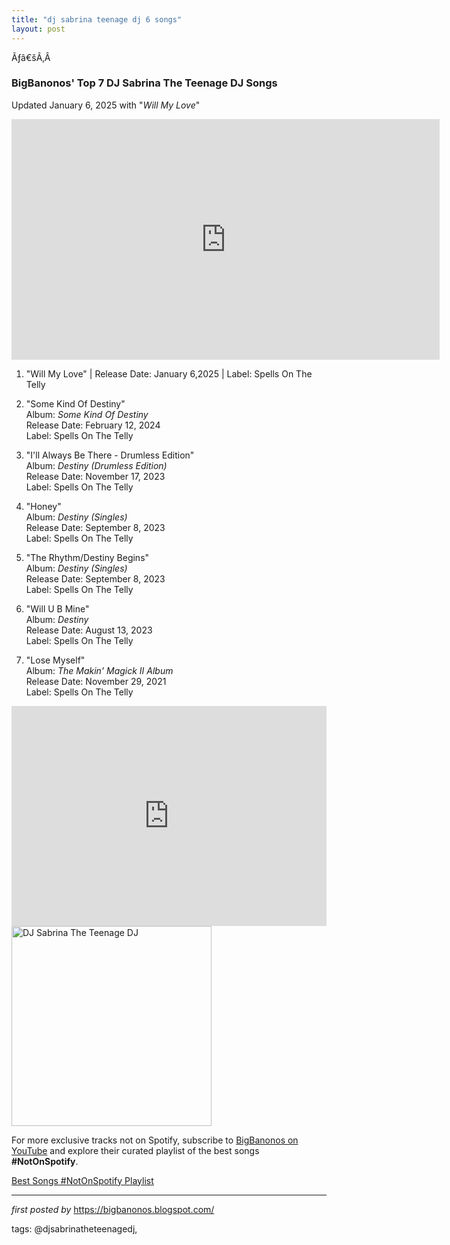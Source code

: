 ```yaml
---
title: "dj sabrina teenage dj 6 songs"
layout: post
---
```

<p>Ãƒâ€šÃ‚Â </p>
<h3><strong>BigBanonos' Top 7 DJ Sabrina The Teenage DJ Songs</strong></h3>
<p>Updated January 6, 2025 with "<i>Will My Love</i>"</p>
<iframe width="685" height="385" src="https://www.youtube.com/embed/IvcJaadf3vk" title="DJ Sabrina The Teenage DJ - Will My Love (Music Video)" frameborder="0" allow="accelerometer; autoplay; clipboard-write; encrypted-media; gyroscope; picture-in-picture; web-share" referrerpolicy="strict-origin-when-cross-origin" allowfullscreen></iframe>
<ol> <li><p>"Will My Love" | Release Date: January 6,2025 | Label: Spells On The Telly</p></li><li><p>"Some Kind Of Destiny"<br />Album: <em>Some Kind Of Destiny</em><br />Release Date: February 12, 2024<br />Label: Spells On The Telly<br /></p></li> <li><p>"I'll Always Be There - Drumless Edition"<br />Album: <em>Destiny (Drumless Edition)</em><br />Release Date: November 17, 2023<br />Label: Spells On The Telly<br /></p></li> <li><p>"Honey"<br />Album: <em>Destiny (Singles)</em><br />Release Date: September 8, 2023<br />Label: Spells On The Telly<br /></p></li> <li><p>"The Rhythm/Destiny Begins"<br />Album: <em>Destiny (Singles)</em><br />Release Date: September 8, 2023<br />Label: Spells On The Telly<br /></p></li> <li><p>"Will U B Mine"<br />Album: <em>Destiny</em><br />Release Date: August 13, 2023<br />Label: Spells On The Telly<br /></p></li> <li><p>"Lose Myself"<br />Album: <em>The Makin' Magick II Album</em><br />Release Date: November 29, 2021<br />Label: Spells On The Telly<br /></p></li>
</ol> <iframe allow="autoplay; clipboard-write; encrypted-media; fullscreen; picture-in-picture" allowfullscreen="" frameborder="0" height="352" loading="lazy" src="https://open.spotify.com/embed/playlist/64hMvnPIDNToBSo0HPqFD5?utm_source=generator" width="100%"></iframe> <div class="separator"> <a href="https://i.guim.co.uk/img/media/ea95ac7b1a8e2738cc60a2da56d32c534187218d/73_732_3209_1925/500.jpg?quality=85&auto=format&fit=max&s=067ed3e01af8377a8302c2cdc7f50a4c" > <img alt="DJ Sabrina The Teenage DJ" border="0" data-original-height="500" data-original-width="500" src="https://i.guim.co.uk/img/media/ea95ac7b1a8e2738cc60a2da56d32c534187218d/73_732_3209_1925/500.jpg?quality=85&auto=format&fit=max&s=067ed3e01af8377a8302c2cdc7f50a4c" width="320" /> </a>
</div>


<!--Subscribe and Playlist Links-->
<div>
    <p>For more exclusive tracks not on Spotify, subscribe to <a href="https://www.youtube.com/@BigBanonos" target="_blank">BigBanonos on YouTube</a> and explore their curated playlist of the best songs <strong>#NotOnSpotify</strong>.</p>
    <p><a href="https://www.youtube.com/playlist?list=PLtuNtuTatqI0kFahUCbtbfenC_ET5O_tr" target="_blank">Best Songs #NotOnSpotify Playlist<br /></a></p></div>

<hr />

<p><em>first posted by</em> <a href="https://bigbanonos.blogspot.com/" rel="noopener" target="_new">https://bigbanonos.blogspot.com/</a></p>

<p>tags: @djsabrinatheteenagedj,</p>
